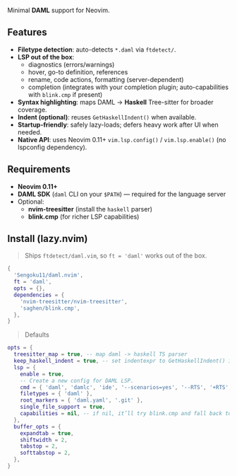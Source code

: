 Minimal **DAML** support for Neovim.

## Features

- **Filetype detection**: auto-detects `*.daml` via `ftdetect/`.
- **LSP out of the box**:
  - diagnostics (errors/warnings)
  - hover, go-to definition, references
  - rename, code actions, formatting (server-dependent)
  - completion (integrates with your completion plugin; auto-capabilities with `blink.cmp` if present)
- **Syntax highlighting**: maps DAML → **Haskell** Tree-sitter for broader coverage.
- **Indent (optional)**: reuses `GetHaskellIndent()` when available.
- **Startup-friendly**: safely lazy-loads; defers heavy work after UI when needed.
- **Native API**: uses Neovim 0.11+ `vim.lsp.config()` / `vim.lsp.enable()` (no lspconfig dependency).

## Requirements

- **Neovim 0.11+**
- **DAML SDK** (`daml` CLI on your `$PATH`) — required for the language server
- Optional:
  - **nvim-treesitter** (install the `haskell` parser)
  - **blink.cmp** (for richer LSP capabilities)

## Install (lazy.nvim)

> Ships `ftdetect/daml.vim`, so `ft = 'daml'` works out of the box.

```lua
{
  'Sengoku11/daml.nvim',
  ft = 'daml',
  opts = {},
  dependencies = {
    'nvim-treesitter/nvim-treesitter',
    'saghen/blink.cmp',
  },
}
```

> Defaults
```lua
opts = {
  treesitter_map = true, -- map daml -> haskell TS parser
  keep_haskell_indent = true, -- set indentexpr to GetHaskellIndent() if available
  lsp = {
    enable = true,
    -- Create a new config for DAML LSP.
    cmd = { 'daml', 'damlc', 'ide', '--scenarios=yes', '--RTS', '+RTS', '-M4G', '-N' },
    filetypes = { 'daml' },
    root_markers = { 'daml.yaml', '.git' },
    single_file_support = true,
    capabilities = nil, -- if nil, it’ll try blink.cmp and fall back to default
  },
  buffer_opts = {
    expandtab = true,
    shiftwidth = 2,
    tabstop = 2,
    softtabstop = 2,
  },
}
```
